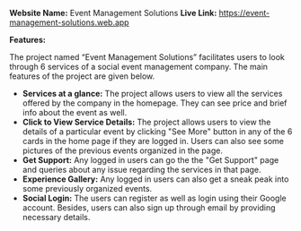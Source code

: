 **Website Name:** Event Management Solutions
**Live Link:** https://event-management-solutions.web.app

**Features:**

The project named “Event Management Solutions” facilitates users to look through 6 services of a social event management company. The main features of the project are given below.

- **Services at a glance:** The project allows users to view all the services offered by the company in the homepage. They can see price and brief info about the event as well.
- **Click to View Service Details:** The project allows users to view the details of a particular event by clicking "See More" button in any of the 6 cards in the home page if they are logged in. Users can also see some pictures of the previous events organized in the page.
- **Get Support:** Any logged in users can go the the "Get Support" page and queries about any issue regarding the services in that page.
- **Experience Gallery:** Any logged in users can also get a sneak peak into some previously organized events. 
- **Social Login:** The users can register as well as login using their Google account. Besides, users can also sign up through email by providing necessary details.  